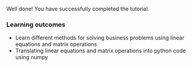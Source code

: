 Well done! You have successfully completed the tutorial.

### Learning outcomes
* Learn different methods for solving business problems using linear equations and matrix operations
* Translating linear equations and matrix operations into python code using numpy